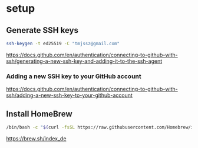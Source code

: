 # setup

## Generate SSH keys

```sh
ssh-keygen -t ed25519 -C "tmjssz@gmail.com"
```

https://docs.github.com/en/authentication/connecting-to-github-with-ssh/generating-a-new-ssh-key-and-adding-it-to-the-ssh-agent

### Adding a new SSH key to your GitHub account

https://docs.github.com/en/authentication/connecting-to-github-with-ssh/adding-a-new-ssh-key-to-your-github-account

## Install HomeBrew

```sh
/bin/bash -c "$(curl -fsSL https://raw.githubusercontent.com/Homebrew/install/HEAD/install.sh)"
```

https://brew.sh/index_de

